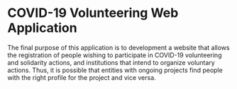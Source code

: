 # COVID-19 Volunteering Web Application
The final purpose of this application is to development a website that allows the registration of people wishing to participate in COVID-19 volunteering and solidarity actions, and
institutions that intend to organize voluntary actions. Thus, it is possible that entities with ongoing projects find people with the right profile for the project and vice versa.

